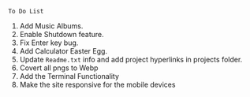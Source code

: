 `To Do List`

1. Add Music Albums.
2. Enable Shutdown feature.
3. Fix Enter key bug.
4. Add Calculator Easter Egg.
5. Update `Readme.txt` info and add project hyperlinks in projects folder.
6. Covert all pngs to Webp
7. Add the Terminal Functionality
8. Make the site responsive for the mobile devices
